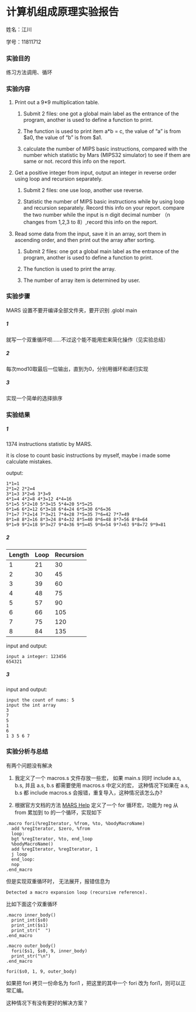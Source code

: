 # 计算机组成原理实验报告

姓名：江川  

学号：11811712

### 实验目的

练习方法调用、循环

### 实验内容

1. Print out a 9*9 multiplication table.

    1. Submit 2 files: one got a global main label as the entrance of the program, another is used to define a function to print.

    2. The function is used to print item a*b = c, the value of “a” is from $a0, the value of “b” is from $a1.

    3. calculate the number of MIPS basic instructions, compared with the number which statistic by Mars (MIPS32 simulator) to see if them are same or not. record this info on the report.

 

2. Get a positive integer from input, output an integer in reverse order using loop and recursion separately.

    1. Submit 2 files: one use loop, another use reverse.

    2. Statistic the number of MIPS basic instructions while by using loop and recursion separately. Record this info on your report. compare the two number while the input is n digit decimal number （n changes from 1,2,3 to 8）,record this info on the report.

 

3. Read some data from the input, save it in an array, sort them in ascending order, and then print out the array after sorting.

    1. Submit 2 files: one got a global main label as the entrance of the program, another is used to define a function to print.

    2. The function is used to print the array.

    3. The number of array item is determined by user.

### 实验步骤

MARS 设置不要开编译全部文件夹，要开识别 .globl main

##### 1

就写一个双重循环呗……不过这个能不能用宏来简化操作（见实验总结）

##### 2

每次mod10取最后一位输出，直到为0，分别用循环和递归实现

##### 3

实现一个简单的选择排序

### 实验结果

##### 1

1374 instructions statistic by MARS.

it is close to count basic instructions by myself, maybe i made some calculate mistakes.

output:

```plain
1*1=1 
2*1=2 2*2=4 
3*1=3 3*2=6 3*3=9 
4*1=4 4*2=8 4*3=12 4*4=16 
5*1=5 5*2=10 5*3=15 5*4=20 5*5=25 
6*1=6 6*2=12 6*3=18 6*4=24 6*5=30 6*6=36 
7*1=7 7*2=14 7*3=21 7*4=28 7*5=35 7*6=42 7*7=49 
8*1=8 8*2=16 8*3=24 8*4=32 8*5=40 8*6=48 8*7=56 8*8=64 
9*1=9 9*2=18 9*3=27 9*4=36 9*5=45 9*6=54 9*7=63 9*8=72 9*9=81 
```

##### 2

| Length | Loop | Recursion |
| ---- | ---- | ---- |
|  1   |  21   | 30    |
|  2   |  30   | 45    |
|  3   |  39   | 60    |
|  4   |  48   | 75    |
|  5   |  57   | 90    |
|  6   |  66   | 105    |
|  7   |  75   | 120    |
|  8   |  84   | 135    |

input and output:

```plain
input a integer: 123456
654321
```

##### 3

input and output:

```plain
input the count of nums: 5
input the int array
3
7
5
1
6
1 3 5 6 7 
```

### 实验分析与总结

有两个问题没有解决

1. 我定义了一个 macros.s 文件存放一些宏，
如果 main.s 同时 include a.s, b.s, 并且 a.s, b.s 都需要使用 macros.s 中定义的宏，
这种情况下如果在 a.s, b.s 都 include macros.s 会报错，重复导入，这种情况该怎么办?

2. 根据官方文档的方法 [MARS Help](https://courses.missouristate.edu/KenVollmar/MARS/Help/MacrosHelp.html) 定义了一个 for 循环宏，功能为 reg 从 from 累加到 to 的一个循环，实现如下

  ```assembly
  .macro fori(%regIterator, %from, %to, %bodyMacroName)
    add %regIterator, $zero, %from
    loop:
    bgt %regIterator, %to, end_loop
    %bodyMacroName()
    add %regIterator, %regIterator, 1
    j loop
    end_loop:
    nop
  .end_macro
  ```

  但是实现双重循环时， 无法展开，报错信息为 

  ```
  Detected a macro expansion loop (recursive reference).
  ```

  比如下面这个双重循环

  ```assembly
  .macro inner_body()
    print_int($s0)
    print_int($s1)
    print_str("  ")
  .end_macro 
  
  .macro outer_body()
    fori($s1, $s0, 9, inner_body)
    print_str("\n")
  .end_macro 
  
  fori($s0, 1, 9, outer_body)
  ```

  如果把 fori 拷贝一份命名为 fori1 ，把这里的其中一个 fori 改为 fori1，则可以正常汇编。

  这种情况下有没有更好的解决方案？

